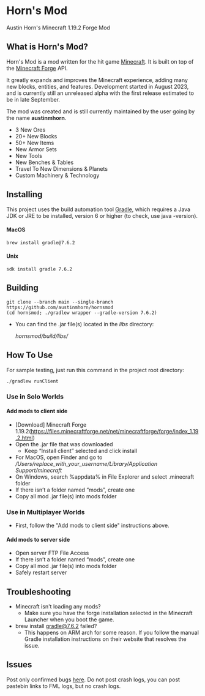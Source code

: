 # Horn's Mod 

Austin Horn's Minecraft 1.19.2 Forge Mod

## What is Horn's Mod?

Horn's Mod is a mod written for the hit game [Minecraft](https://minecraft.net/). It is built on top of the [Minecraft Forge](https://github.com/MinecraftForge) API.

It greatly expands and improves the Minecraft experience, adding many new blocks, entities, and features. Development started in August 2023, and is currently still an unreleased alpha with the first release estimated to be in late September.

The mod was created and is still currently maintained by the user going by the name **austinmhorn**.

- 3 New Ores
- 20+ New Blocks
- 50+ New Items
- New Armor Sets
- New Tools
- New Benches & Tables
- Travel To New Dimensions & Planets
- Custom Machinery & Technology 

## Installing

This project uses the build automation tool [Gradle](https://gradle.org/install/), which requires a Java JDK or JRE to be installed, version 6 or higher (to check, use java -version).

#### MacOS

    brew install gradle@7.6.2

#### Unix

    sdk install gradle 7.6.2

## Building

    git clone --branch main --single-branch https://github.com/austinmhorn/hornsmod
    (cd hornsmod; ./gradlew wrapper --gradle-version 7.6.2)

- You can find the .jar file(s) located in the *libs* directory:

    *hornsmod/build/libs/*

## How To Use

For sample testing, just run this command in the project root directory:

    ./gradlew runClient

### Use in Solo Worlds

#### Add mods to client side

- [Download] Minecraft Forge 1.19.2(https://files.minecraftforge.net/net/minecraftforge/forge/index_1.19.2.html)
- Open the .jar file that was downloaded
  - Keep “Install client” selected and click install
- For MacOS, open Finder and go to */Users/replace_with_your_username/Library/Application Support/minecraft*
- On Windows, search %appdata% in File Explorer and select .minecraft folder
- If there isn’t a folder named “mods”, create one
- Copy all mod .jar file(s) into mods folder

### Use in Multiplayer Worlds

- First, follow the "Add mods to client side" instructions above.

#### Add mods to server side

- Open server FTP File Access
- If there isn’t a folder named “mods”, create one
- Copy all mod .jar file(s) into mods folder
- Safely restart server

## Troubleshooting

- Minecraft isn't loading any mods?
  - Make sure you have the forge installation selected in the Minecraft Launcher when you boot the game.
- brew install gradle@7.6.2 failed?
  - This happens on ARM arch for some reason. If you follow the manual Gradle installation instructions on their website that resolves the issue.

## Issues

Post only confirmed bugs [here](https://github.com/austinmhorn/hornsmod/issues). Do not post crash logs, you can post pastebin links to FML logs, but no crash logs.
